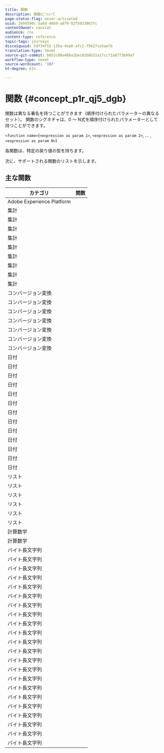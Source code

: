 ```yaml
---
title: 関数
description: 関数について
page-status-flag: never-activated
uuid: 269d590c-5a6d-40b9-a879-02f5033863fc
contentOwner: sauviat
audience: rns
content-type: reference
topic-tags: journeys
discoiquuid: 5df34f55-135a-4ea8-afc2-f9427ce5ae7b
translation-type: tm+mt
source-git-commit: b852c08a488a1bec02b8b31a1fccf1a8773b99af
workflow-type: tm+mt
source-wordcount: '107'
ht-degree: 61%

---
```



# 関数 {#concept_p1r_qj5_dgb}

関数は異なる署名を持つことができます（順序付けられたパラメーターの異なるセット）。 関数のシグネチャは、0 ～ N式を順序付けられたパラメーターとして持つことができます。

`<function name>`(`<expression as param 1>`, `<expression as param 2>`, ... ,`<expression as param N>`)

各関数は、特定の戻り値の型を持ちます。

次に、サポートされる関数のリストを示します。

## 主な関数

| カテゴリ | 関数 |
|-------------|-----------------------|
| Adobe Experience Platform | [](../functions/functioninsegment.md) |
| 集計 | [](../functions/functionavg.md) |
| 集計 | [](../functions/functioncount.md) |
| 集計 | [](../functions/functioncountonlynull.md) |
| 集計 | [](../functions/functioncountwithnull.md) |
| 集計 | [](../functions/functiondistinctcount.md) |
| 集計 | [](../functions/functiondistinctcountwithnull.md) |
| 集計 | [](../functions/functionmax.md) |
| 集計 | [](../functions/functionmin.md) |
| 集計 | [](../functions/functionsum.md) |
| コンバージョン変換 | [](../functions/functiontobool.md) |
| コンバージョン変換 | [](../functions/functiontodatetime.md) |
| コンバージョン変換 | [](../functions/functiontodatetimeonly.md) |
| コンバージョン変換 | [](../functions/functiontodecimal.md) |
| コンバージョン変換 | [](../functions/functiontoduration.md) |
| コンバージョン変換 | [](../functions/functiontointeger.md) |
| コンバージョン変換 | [](../functions/functiontostring.md) |
| 日付 | [](../functions/functioncurrenttimeinmillis.md) |
| 日付 | [](../functions/functioninlastdays.md) |
| 日付 | [](../functions/functioninlasthours.md) |
| 日付 | [](../functions/functioninlastmonths.md) |
| 日付 | [](../functions/functioninlastyears.md) |
| 日付 | [](../functions/functioninnextdays.md) |
| 日付 | [](../functions/functioninnexthours.md) |
| 日付 | [](../functions/functioninnextmonths.md) |
| 日付 | [](../functions/functioninnextyears.md) |
| 日付 | [](../functions/functionnow.md) |
| 日付 | [](../functions/functionnowwithdelta.md) |
| 日付 | [](../functions/functionsethours.md) |
| 日付 | [](../functions/functionsetdays.md) |
| リスト | [](../functions/functiondistinct.md) |
| リスト | [](../functions/functiondistinctcount.md) |
| リスト | [](../functions/functionin.md) |
| リスト | [](../functions/functionlistsize.md) |
| リスト | [](../functions/functionserializelist.md) |
| リスト | [](../functions/functionsort.md) |
| 計算数学 | [](../functions/functionrandom.md) |
| 計算数学 | [](../functions/functionround.md) |
|  バイト長文字列 | [](../functions/functionconcat.md) |
|  バイト長文字列 | [](../functions/functioncontain.md) |
|  バイト長文字列 | [](../functions/functioncontainwithignorecase.md) |
|  バイト長文字列 | [](../functions/functionendwith.md) |
|  バイト長文字列 | [](../functions/functionendwithignorecase.md) |
|  バイト長文字列 | [](../functions/functionequalignorecase.md) |
|  バイト長文字列 | [](../functions/functionindexof.md) |
|  バイト長文字列 | [](../functions/functionisempty.md) |
|  バイト長文字列 | [](../functions/functionisnotempty.md) |
|  バイト長文字列 | [](../functions/functionlastindexof.md) |
|  バイト長文字列 | [](../functions/functionlength.md) |
|  バイト長文字列 | [](../functions/functionlower.md) |
|  バイト長文字列 | [](../functions/functionmatchregexp.md) |
|  バイト長文字列 | [](../functions/functionnotequalignorecase.md) |
|  バイト長文字列 | [](../functions/functionreplace.md) |
|  バイト長文字列 | [](../functions/functionreplaceall.md) |
|  バイト長文字列 | [](../functions/functionstartwith.md) |
|  バイト長文字列 | [](../functions/functionstartwithignorecase.md) |
|  バイト長文字列 | [](../functions/functionsubstr.md) |
|  バイト長文字列 | [](../functions/functiontrim.md) |
|  バイト長文字列 | [](../functions/functionupper.md) |
|  バイト長文字列 | [](../functions/functionuuid.md) |